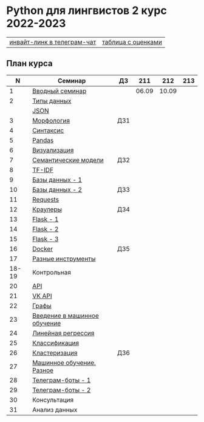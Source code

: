 # Python для лингвистов 2 курс 2022-2023

<table>
  <tr>
    <td> <a href="https://t.me/+_rVHp4PdLKQxYWVi"> инвайт-линк в телеграм-чат </a> </td>
    <td> <a href=""> таблица с оценками </a> </td>
  </tr>
</table>

## План курса

| N  | Семинар     | ДЗ | 211 | 212 | 213 |
| -- | ----------- | -- | --- | --- | --- |
| 1  | [Вводный семинар](https://github.com/hse-ling-python/seminars/blob/master/intro/course_intro_2022.ipynb) | | 06.09 | 10.09 | |
| 2  | [Типы данных](https://github.com/hse-ling-python/seminars/blob/master/data_structures/data_structures_1(1).ipynb) | |  |  |  |  
|| [JSON](https://github.com/hse-ling-python/seminars/blob/master/json_data/json_1.ipynb) | |  |  |  |  
| 3  | [Морфология](https://github.com/hse-ling-python/seminars/blob/master/morphology/morphology_1.ipynb) | ДЗ1 |  |  |  | 
| 4  | [Синтаксис](https://github.com/hse-ling-python/seminars/blob/master/UDPipe/syntax.md) | | |||
| 5 | [Pandas](https://github.com/hse-ling-python/seminars/blob/master/visualization/pandas.ipynb) | |  |  |  | 
| 6  | [Визуализация](https://github.com/hse-ling-python/seminars/blob/master/visualization/visualization_21.ipynb) | |  |  |  | 
| 7  | [Семантические модели](https://github.com/hse-ling-python/seminars/blob/master/vector_models/vector_models_21_22.ipynb) | ДЗ2 |  |  |  | 
| 8  | [TF-IDF](https://nbviewer.jupyter.org/github/hse-ling-python/seminars/blob/master/text_to_vector/TF-IDF.ipynb) | |  |  |  |
| 9  | [Базы данных - 1](https://github.com/hse-ling-python/seminars/blob/master/databases/databases_2020_1.ipynb) | | |||
| 10  | [Базы данных - 2](https://github.com/hse-ling-python/seminars/blob/master/databases/databases_2020_2.ipynb) | ДЗ3 | |||
| 11 | [Requests](https://github.com/hse-ling-python/seminars/blob/master/html_and_requests/requests_2021.ipynb) | | |||
| 12  | [Краулеры](https://github.com/hse-ling-python/seminars/blob/master/crawlers/crawlers_1.ipynb) | ДЗ4 | |||
| 13  | [Flask - 1](https://github.com/hse-ling-python/seminars/blob/master/flask_applications/flask1.ipynb)| | |||
| 14  | [Flask - 2](https://github.com/hse-ling-python/seminars/blob/master/flask_applications/flask_2-3.md) | | |||
| 15  | [Flask - 3](https://github.com/hse-ling-python/seminars/blob/master/flask_applications/flask_2-3.md) | | |||
| 16  | [Docker](https://github.com/hse-ling-python/seminars/tree/master/docker) | ДЗ5 | |||
| 17  | [Разные инструменты](https://github.com/hse-ling-python/seminars/blob/master/random_compling/compling.md) | | |||
| 18-19 | Контрольная |||||
| 20  | [API](https://github.com/hse-ling-python/seminars/blob/master/different_api/client-server-architecture.ipynb) | | |||
| 21  | [VK API](https://github.com/hse-ling-python/seminars/blob/master/different_api/vk_api2021.ipynb) | | |||
| 22  | [Графы](https://github.com/hse-ling-python/seminars/blob/master/graphs/graphs_2021.ipynb) | ||||
| 23  | [Введение в машинное обучение](https://github.com/hse-ling-python/seminars/blob/master/ml/intro.ipynb) | | |||
| 24  | [Линейная регрессия](https://github.com/hse-ling-python/seminars/blob/master/ml/Linear_Regression.ipynb) | | |||
| 25  | [Классификация](https://github.com/hse-ling-python/seminars/blob/master/ml/classification.ipynb)| | |||
| 26  | [Кластеризация](https://github.com/hse-ling-python/seminars/blob/master/ml/clustering.ipynb) | ДЗ6 | |||
| 27  | [Машинное обучение. Разное](https://github.com/hse-ling-python/seminars/blob/master/ml/ml_final.md) | | |||
| 28  | [Телеграм-боты - 1](https://github.com/hse-ling-python/seminars/tree/master/chatbots/telegram) || |||
| 29  | [Телеграм-боты - 2](https://github.com/hse-ling-python/seminars/tree/master/chatbots/telegram) || |||
| 30  |Консультация| | |||
| 31  |Анализ данных|||||

